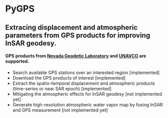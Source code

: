 # PyGPS
## Extracing displacement and atmospheric parameters from GPS products for improving InSAR geodesy.
#### GPS products from [Nevada Geodetic Laboratory](http://geodesy.unr.edu/) and [UNAVCO](https://www.unavco.org/) are supported.    

+ Search available GPS stations over an interested region [implemented]
+ Download the GPS products of interest [implemented]
+ Extract the spatio-temporal displacement and atmospheric products (time-series or near SAR epoch) [implemented]
+ Mitigating the atmospheric effects for InSAR geodesy [not implemented yet]
+ Generate high-resolution atmospheric water vapor map by fusing InSAR and GPS measurement [not implemented yet]
